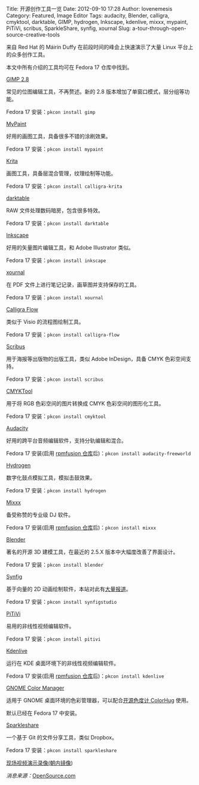 Title: 开源创作工具一览 
Date: 2012-09-10 17:28
Author: lovenemesis
Category: Featured, Image Editor
Tags: audacity, Blender, calligra, cmyktool, darktable, GIMP, hydrogen, Inkscape, kdenlive, mixxx, mypaint, PiTiVi, scribus, SparkleShare, synfig, xournal
Slug: a-tour-through-open-source-creative-tools

来自 Red Hat 的 Máirín Duffy 在前段时间的峰会上快速演示了大量 Linux
平台上的众多创作工具。

本文中所有介绍的工具均可在 Fedora 17 仓库中找到。

[GIMP 2.8](http://www.gimp.org/)

常见的位图编辑工具，不再赘述。新的 2.8
版本增加了单窗口模式，层分组等功能。

Fedora 17 安装：`pkcon install gimp`

[MyPaint](http://mypaint.intilinux.com/)

好用的画图工具，具备很多不错的涂刷效果。

Fedora 17 安装：`pkcon install mypaint`

[Krita](http://www.krita.org/)

画图工具，具备层混合管理，纹理绘制等功能。

Fedora 17 安装：`pkcon install calligra-krita`

[darktable](http://www.darktable.org/)

RAW 文件处理数码暗房，包含很多特效。

Fedora 17 安装：`pkcon install darktable`

[Inkscape](http://inkscape.org/)

好用的矢量图片编辑工具，和 Adobe Illustrator 类似。

Fedora 17 安装：`pkcon install inkscape`

[xournal](http://xournal.sourceforge.net/)

在 PDF 文件上进行笔记记录，画草图并支持保存的工具。

Fedora 17 安装：`pkcon install xournal`

[Calligra Flow](http://www.calligra-suite.org/flow/)

类似于 Visio 的流程图绘制工具。

Fedora 17 安装：`pkcon install calligra-flow`

[Scribus](http://www.scribus.net/)

用于海报等出版物的出版工具，类似 Adobe InDesign，具备 CMYK
色彩空间支持。

Fedora 17 安装：`pkcon install scribus`

[CMYKTool](http://www.blackfiveimaging.co.uk/index.php?article=02Software/05CMYKTool)

用于将 RGB 色彩空间的图片转换成 CMYK 色彩空间的图形化工具。

Fedora 17 安装：`pkcon install cmyktool`

[Audacity](http://audacity.sourceforge.net/)

好用的跨平台音频编辑软件，支持分轨编辑和混合。

Fedora 17 安装(启用 [rpmfusion
仓库](http://audacity.sourceforge.net/)后)：`pkcon install audacity-freeworld`

[Hydrogen](http://www.hydrogen-music.org/)

数字化鼓点模拟工具，模拟击鼓效果。

Fedora 17 安装：`pkcon install hydrogen`

[Mixxx](http://www.mixxx.org/download/)

备受称赞的专业级 DJ 软件。

Fedora 17 安装(启用 [rpmfusion
仓库](http://audacity.sourceforge.net/)后)：`pkcon install mixxx`

[Blender](http://www.blender.org/)

著名的开源 3D 建模工具，在最近的 2.5.X 版本中大幅度改善了界面设计。

Fedora 17 安装：`pkcon install blender`

[Synfig](http://synfig.org/)

基于向量的 2D
动画绘制软件，本站对此有[大量报道](http://linuxtoy.org/search/synfig)。

Fedora 17 安装：`pkcon install synfigstudio`

[PiTiVi](http://www.pitivi.org/)

易用的非线性视频编辑软件。

Fedora 17 安装：`pkcon install pitivi`

[Kdenlive](www.kdenlive.org)

运行在 KDE 桌面环境下的非线性视频编辑软件。

Fedora 17 安装(启用 [rpmfusion
仓库](http://audacity.sourceforge.net/)后)：`pkcon install kdenlive`

[GNOME Color Manager](http://projects.gnome.org/gnome-color-manager/)

适用于 GNOME 桌面环境的色彩管理器，可以配合[开源色度计
ColorHug](http://linuxtoy.org/archives/open-hardware-colorhug-colorimeter.html)
使用。

默认已经在 Fedora 17 中安装。

[Sparkleshare](http://www.sparkleshare.org/)

一个基于 Git 的文件分享工具，类似 Dropbox。

Fedora 17 安装：`pkcon install sparkleshare`

[现场视频演示录像(](http://www.youtube.com/watch?v=pPULcjeYEqQ)[朝内镜像](http://v.youku.com/v_show/id_XNDQ4ODA4MDUy.html))

*消息来源：*[OpenSource.com](http://opensource.com/life/12/9/tour-through-open-source-creative-tools)
